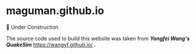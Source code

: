 # maguman.github.io

:seedling: Under Construction

The source code used to build this website was taken from ***Yongfei Wang's QuakeSim*** https://wangyf.github.io/ .
